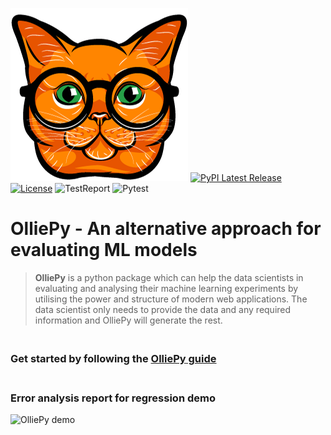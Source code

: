 
![OlliePy logo](./sphinxSource/source/_static/imgs/logo.png)
[![PyPI Latest Release](https://img.shields.io/pypi/v/olliepy.svg)](https://pypi.org/project/olliepy/)
[![License](https://img.shields.io/pypi/l/olliepy.svg)](https://github.com/ahmed-mohamed-sn/olliepy/blob/master/LICENSE)
![TestReport](https://github.com/ahmed-mohamed-sn/olliePy/workflows/TestReport/badge.svg?branch=master)
![Pytest](https://github.com/ahmed-mohamed-sn/olliePy/workflows/Pytest/badge.svg)
# OlliePy - An alternative approach for evaluating ML models
> **OlliePy** is a python package which can help the data scientists in
> evaluating and analysing their machine learning experiments by
> utilising the power and structure of modern web applications. 
> The data scientist only needs to provide the data and any required 
> information and OlliePy will generate the rest.

### <br/>Get started by following the [**OlliePy** guide](https://ahmed-mohamed-sn.github.io/olliePy/)

### <br/>Error analysis report for regression demo
![OlliePy demo](./sphinxSource/source/_static/imgs/error-analysis-regression-demo.gif)
